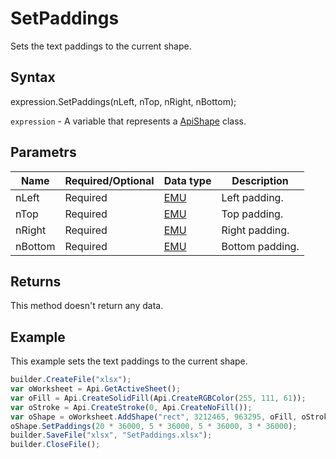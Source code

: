 # SetPaddings

Sets the text paddings to the current shape.

## Syntax

expression.SetPaddings(nLeft, nTop, nRight, nBottom);

`expression` - A variable that represents a [ApiShape](../ApiShape.md) class.

## Parametrs

| **Name** | **Required/Optional** | **Data type** | **Description** |
| ------------- | ------------- | ------------- | ------------- |
| nLeft | Required | [EMU](../../../Enumerations/Emu.md) | Left padding. |
| nTop | Required | [EMU](../../../Enumerations/Emu.md) | Top padding. |
| nRight | Required | [EMU](../../../Enumerations/Emu.md) | Right padding. |
| nBottom | Required | [EMU](../../../Enumerations/Emu.md) | Bottom padding. |

## Returns

This method doesn't return any data.

## Example

This example sets the text paddings to the current shape.

```javascript
builder.CreateFile("xlsx");
var oWorksheet = Api.GetActiveSheet();
var oFill = Api.CreateSolidFill(Api.CreateRGBColor(255, 111, 61));
var oStroke = Api.CreateStroke(0, Api.CreateNoFill());
var oShape = oWorksheet.AddShape("rect", 3212465, 963295, oFill, oStroke, 0, 3212465, 0, 963295);
oShape.SetPaddings(20 * 36000, 5 * 36000, 5 * 36000, 3 * 36000);
builder.SaveFile("xlsx", "SetPaddings.xlsx");
builder.CloseFile();
```